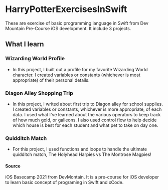 # HarryPotterExercisesInSwift
These are exercise of basic programming language in Swift from Dev Mountain Pre-Course iOS development. It include 3 projects. 

## What I learn

### Wizarding World Profile
* In this project, I built out a profile for my favorite Wizarding World character. I created variables or constants (whichever is most appropriate) of their personal details.

### Diagon Alley Shopping Trip
* In this project, I writed about first trip to Diagon alley for school supplies. I created variables or constants, whichever is more appropriate, of each data. I used what I've learned about the various operators to keep track of how much gold, or galleons. I also used control flow to help decide which house is best for each student and what pet to take on day one.

### Quidditch Match
* For this project, I used functions and loops to handle the ultimate quidditch match, The Holyhead Harpies vs The Montrose Magpies!


#### Source
iOS Basecamp 2021 from DevMontain. It is a pre-course for iOS developer to learn basic concept of programing in Swift and xCode.
